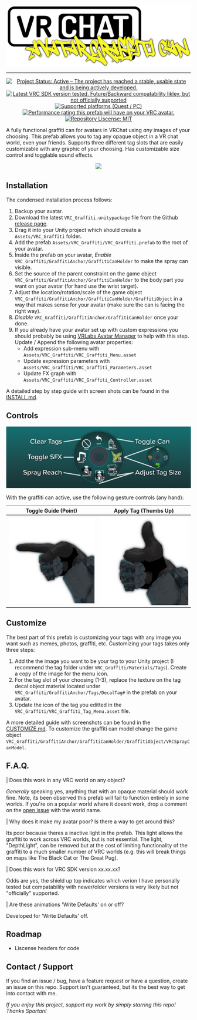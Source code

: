 <div align="center">

![](./docs/readme/banner.png)

</div>

---

<div align="center">

[![Project Status: Active – The project has reached a stable, usable state and is being actively developed.](https://www.repostatus.org/badges/latest/active.svg)](https://www.repostatus.org/#active)
[![Latest VRC SDK version tested. Future/Backward compatability likley, but not officially supported](https://img.shields.io/badge/VRChat%20SDK-3.2.0-blue)](https://docs.vrchat.com/docs/choosing-your-sdk)
[![Supported platforms (Quest / PC)](https://img.shields.io/badge/platform-PC%20Only-blue)](https://docs.vrchat.com/docs/quest-content-limitations)
[![Performance rating this prefab will have on your VRC avatar.](https://img.shields.io/badge/avatar%20performance-Poor-orange)](https://docs.vrchat.com/docs/avatar-performance-ranking-system)
[![Repository Liscense: MIT](https://img.shields.io/github/license/AbsoluteStratos/VRC_Graffiti)](https://github.com/AbsoluteStratos/VRC_Graffiti/blob/main/LICENSE)

</div>

A fully functional graffiti can for avatars in VRChat using *any* images of your choosing. 
This prefab allows you to tag any opaque object in a VR chat world, even your friends.
Supports three different tag slots that are easily customizable with any graphic of your choosing.
Has customizable size control and togglable sound effects.

<div align="center">

![](./docs/readme/GraffitiDemo.gif)

</div>

## Installation
The condensed installation process follows:

1. Backup your avatar.
2. Download the latest `VRC_Graffiti.unitypackage` file from the Github [release page](https://github.com/AbsoluteStratos/VRC_Graffiti/releases).
3. Drag it into your Unity project which should create a `Assets/VRC_Graffiti` folder.
4. Add the prefab `Assets/VRC_Graffiti/VRC_Graffiti.prefab` to the root of your avatar.
5. Inside the prefab on your avatar, *Enable* `VRC_Graffiti/GraffitiAnchor/GraffitiCanHolder` to make the spray can visible.
6. Set the source of the parent constraint on the game object `VRC_Graffiti/GraffitiAnchor/GraffitiCanHolder` to the body part you want on your avatar (for hand use the wrist target).
7. Adjust the location/rotation/scale of the game object `VRC_Graffiti/GraffitiAnchor/GraffitiCanHolder/GraffitiObject` in a way that makes sense for your avatar (make sure the can is facing the right way).
8. *Disable* `VRC_Graffiti/GraffitiAnchor/GraffitiCanHolder` once your done.
9. If you already have your avatar set up with custom expressions you should probably be using [VRLabs Avatar Manager](https://github.com/VRLabs/Avatars-3.0-Manager) to help with this step. Update / Append the following avatar properties:
    * Add expression sub-menu with `Assets/VRC_Graffiti/VRC_Graffiti_Menu.asset`
    * Update expression parameters with `Assets/VRC_Graffiti/VRC_Graffiti_Parameters.asset`
    * Update FX graph with `Assets/VRC_Graffiti/VRC_Graffiti_Controller.asset`

A detailed step by step guide with screen shots can be found in the [INSTALL.md](./docs/INSTALL.md).

## Controls
<div align="center">

![](./docs/readme/controls_banner.png)

</div>

With the graffiti can active, use the following gesture controls (any hand):

<div align="center">

| Toggle Guide (Point)     | Apply Tag (Thumbs Up) |
| ----------- | ----------- |
| ![](./docs/readme/gesture1.png)      | ![](./docs/readme/gesture2.png)       |

</div>

## Customize

The best part of this prefab is customizing your tags with any image you want such as memes, photos, graffiti, etc.
Customizing your tags takes only three steps:

1. Add the the image you want to be your tag to your Unity project (I recommend the tag folder under `VRC_Graffiti/Materials/Tags`). Create a copy of the image for the menu icon.
2. For the tag slot of your choosing (1-3), replace the texture on the tag decal object material located under `VRC_Graffiti/GraffitiAnchor/Tags/DecalTag#` in the prefab on your avatar.
3. Update the icon of the tag you editted in the `VRC_Graffiti/VRC_Graffiti_Tag_Menu.asset` file.

A more detailed guide with screenshots can be found in the [CUSTOMIZE.md](./docs/CUSTOMIZE.md).
To customize the graffiti can model change the game object `VRC_Graffiti/GraffitiAnchor/GraffitiCanHolder/GraffitiObject/VRCSprayCanModel`.

## F.A.Q.

| Does this work in any VRC world on any object?

*Generally* speaking yes, anything that with an opaque material should work fine.
Note, its been observed this prefab will fail to function entirely in some worlds.
If you're on a popular world where it doesnt work, drop a comment on the [open issue](https://github.com/AbsoluteStratos/VRC_Graffiti/issues/1) with the world name.

| Why does it make my avatar poor? Is there a way to get around this?

Its poor because theres a inactive light in the prefab. This light allows the graffiti to work across VRC worlds, but is not essential. 
The light, "DepthLight", can be removed but at the cost of limiting functionality of the graffiti to a much smaller number of VRC worlds (e.g. this will break things on maps like The Black Cat or The Great Pug).

| Does this work for VRC SDK version xx.xx.xx?

Odds are yes, the shield up top indicates which verion I have personally tested but compatability with newer/older versions is very likely but not "officially" supported.

| Are these animations 'Write Defaults' on or off?

Developed for 'Write Defaults' off.

## Roadmap

 - Liscense headers for code

## Contact / Support

If you find an issue / bug, have a feature request or have a question, create an issue on this repo.
Support isn't guaranteed, but its the best way to get into contact with me.

*If you enjoy this project, support my work by simply starring this repo! Thanks Spartan!*
